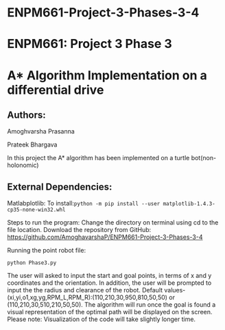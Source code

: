 # ENPM661-Project-3-Phases-3-4
# ENPM661: Project 3 Phase 3

# A* Algorithm Implementation on a differential drive

## Authors:

Amoghvarsha Prasanna

Prateek Bhargava

In this project the A* algorithm has been implemented on a turtle bot(non-holonomic)

## External Dependencies:
Matlabplotlib:
To install:```python -m pip install --user matplotlib-1.4.3-cp35-none-win32.whl```

Steps to run the program:
Change the directory on terminal using cd to the file location.
Download the repository from GitHub: https://github.com/AmoghavarshaP/ENPM661-Project-3-Phases-3-4

Running the point robot file: 

``` python Phase3.py ```

The user will asked to input the start and goal points, in terms of x and y coordinates and the orientation. 
In addition, the user will be prompted to input the the radius and clearance of the robot.
Default values- (xi,yi,o1,xg,yg,RPM_L,RPM_R):(110,210,30,950,810,50,50) or (110,210,30,510,210,50,50).
The algorithm will run once the goal is found a visual representation of the optimal path will be displayed on the screen.
Please note: Visualization of the code will take slightly longer time.
